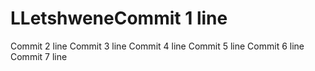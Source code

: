 # LLetshweneCommit 1 line
Commit 2 line
Commit 3 line
Commit 4 line
Commit 5 line
Commit 6 line
Commit 7 line
